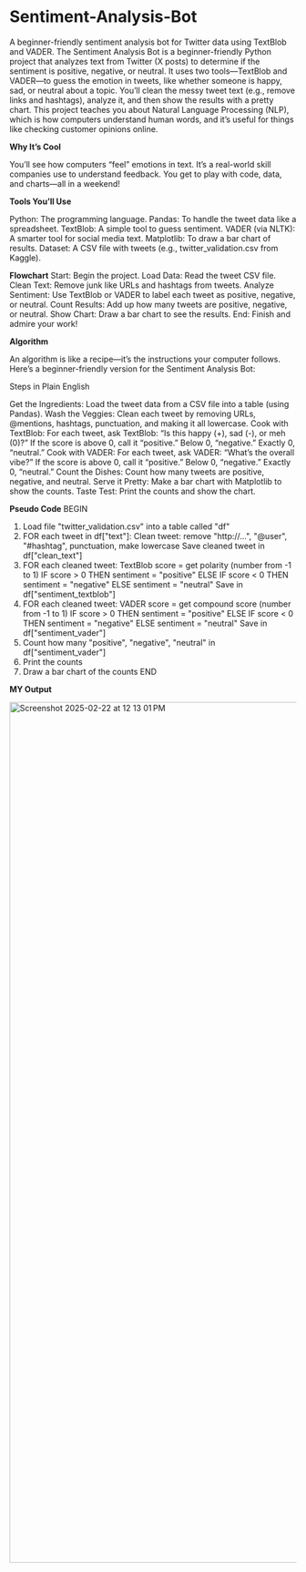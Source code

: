 # Sentiment-Analysis-Bot
A beginner-friendly sentiment analysis bot for Twitter data using TextBlob and VADER.
The Sentiment Analysis Bot is a beginner-friendly Python project that analyzes text from Twitter (X posts) to determine if the sentiment is positive, negative, or neutral. It uses two tools—TextBlob and VADER—to guess the emotion in tweets, like whether someone is happy, sad, or neutral about a topic. You’ll clean the messy tweet text (e.g., remove links and hashtags), analyze it, and then show the results with a pretty chart. This project teaches you about Natural Language Processing (NLP), which is how computers understand human words, and it’s useful for things like checking customer opinions online.

**Why It’s Cool**

You’ll see how computers “feel” emotions in text.
It’s a real-world skill companies use to understand feedback.
You get to play with code, data, and charts—all in a weekend!

**Tools You’ll Use**

Python: The programming language.
Pandas: To handle the tweet data like a spreadsheet.
TextBlob: A simple tool to guess sentiment.
VADER (via NLTK): A smarter tool for social media text.
Matplotlib: To draw a bar chart of results.
Dataset: A CSV file with tweets (e.g., twitter_validation.csv from Kaggle).

**Flowchart**
Start: Begin the project.
Load Data: Read the tweet CSV file.
Clean Text: Remove junk like URLs and hashtags from tweets.
Analyze Sentiment: Use TextBlob or VADER to label each tweet as positive, negative, or neutral.
Count Results: Add up how many tweets are positive, negative, or neutral.
Show Chart: Draw a bar chart to see the results.
End: Finish and admire your work!


**Algorithm**

An algorithm is like a recipe—it’s the instructions your computer follows. Here’s a beginner-friendly version for the Sentiment Analysis Bot:

Steps in Plain English

Get the Ingredients: Load the tweet data from a CSV file into a table (using Pandas).
Wash the Veggies: Clean each tweet by removing URLs, @mentions, hashtags, punctuation, and making it all lowercase.
Cook with TextBlob:
For each tweet, ask TextBlob: “Is this happy (+), sad (-), or meh (0)?”
If the score is above 0, call it “positive.” Below 0, “negative.” Exactly 0, “neutral.”
Cook with VADER:
For each tweet, ask VADER: “What’s the overall vibe?”
If the score is above 0, call it “positive.” Below 0, “negative.” Exactly 0, “neutral.”
Count the Dishes: Count how many tweets are positive, negative, and neutral.
Serve it Pretty: Make a bar chart with Matplotlib to show the counts.
Taste Test: Print the counts and show the chart.


**Pseudo Code**
BEGIN
  1. Load file "twitter_validation.csv" into a table called "df"
  2. FOR each tweet in df["text"]:
       Clean tweet: remove "http://...", "@user", "#hashtag", punctuation, make lowercase
       Save cleaned tweet in df["clean_text"]
  3. FOR each cleaned tweet:
       TextBlob score = get polarity (number from -1 to 1)
       IF score > 0 THEN sentiment = "positive"
       ELSE IF score < 0 THEN sentiment = "negative"
       ELSE sentiment = "neutral"
       Save in df["sentiment_textblob"]
  4. FOR each cleaned tweet:
       VADER score = get compound score (number from -1 to 1)
       IF score > 0 THEN sentiment = "positive"
       ELSE IF score < 0 THEN sentiment = "negative"
       ELSE sentiment = "neutral"
       Save in df["sentiment_vader"]
  5. Count how many "positive", "negative", "neutral" in df["sentiment_vader"]
  6. Print the counts
  7. Draw a bar chart of the counts
END

**MY Output**

<img width="1512" alt="Screenshot 2025-02-22 at 12 13 01 PM" src="https://github.com/user-attachments/assets/b190151c-9268-4549-8182-66e42b3aa56f" />


